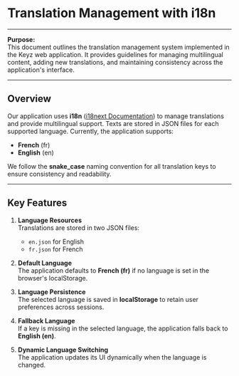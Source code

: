 # Translation Management with i18n

---

**Purpose:**  
This document outlines the translation management system implemented in the Keyz web application. It provides guidelines for managing multilingual content, adding new translations, and maintaining consistency across the application's interface.

---

## Overview

Our application uses **i18n** ([i18next Documentation](https://www.i18next.com/)) to manage translations and provide multilingual support. Texts are stored in JSON files for each supported language. Currently, the application supports:

- **French** (fr)
- **English** (en)

We follow the **snake_case** naming convention for all translation keys to ensure consistency and readability.

---

## Key Features

1. **Language Resources**  
   Translations are stored in two JSON files:

   - `en.json` for English
   - `fr.json` for French

2. **Default Language**  
   The application defaults to **French (fr)** if no language is set in the browser's localStorage.

3. **Language Persistence**  
   The selected language is saved in **localStorage** to retain user preferences across sessions.

4. **Fallback Language**  
   If a key is missing in the selected language, the application falls back to **English (en)**.

5. **Dynamic Language Switching**  
   The application updates its UI dynamically when the language is changed.
